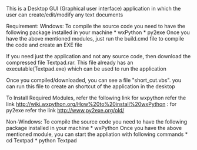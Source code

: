 This is a Desktop GUI (Graphical user interface) application in which the user can create/edit/modify any text documents

Requirement:
 Windows:
   To compile the source code you need to have the following package installed in your machine
	* wxPython
	* py2exe
   Once you have the above mentioned modules, just run the build.cmd file to compile the code and create an EXE file
   
   If you need just the application and not any source code, then download the compressed file Textpad.rar. This file already has an executable(Textpad.exe) which can be used to run the application

   Once you compiled/downloaded, you can see a file "short_cut.vbs". you can run this file to create an shortcut of the application in the desktop

   To Install Required Modules, refer the following link 
	for wxpython refer the link http://wiki.wxpython.org/How%20to%20install%20wxPython :
	for py2exe refer the link http://www.py2exe.org/old/
  
  Non-Windows:
     To compile the source code you need to have the following package installed in your machine
	* wxPython
     Once you have the above mentioned module, you can start the appliation with following commands
	* cd Textpad
       * python Textpad


    
